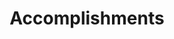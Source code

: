 ---
# An instance of the Accomplishments widget.
# Documentation: https://wowchemy.com/docs/page-builder/
widget: accomplishments

# This file represents a page section.
headless: true

# Order that this section appears on the page.
weight: 50

# Note: `&shy;` is used to add a 'soft' hyphen in a long heading.
title: 'Accomplish&shy;ments'
subtitle:

# Date format
#   Refer to https://wowchemy.com/docs/customization/#date-format
date_format: Jan 2006

# Accomplishments.
#   Add/remove as many `item` blocks below as you like.
#   `title`, `organization`, and `date_start` are the required parameters.
#   Leave other parameters empty if not required.
#   Begin multi-line descriptions with YAML's `|2-` multi-line prefix.
item:
- certificate_url: https://coursera.org/share/eff6f9a65a6e96dc35d0b6776296f9e4
  date_end: ""
  date_start: ""
  description: ""
  organization: Coursera
  organization_url: https://www.coursera.org
  title: Tensorflow 2 for deep learning specialization
  url: ""
- certificate_url: https://coursera.org/share/32ab698d5015d37cc81bf83a3d69f9ea
  date_end: ""
  date_start: ""
  description: ""
  organization: Coursera
  organization_url: https://www.coursera.org
  title:  Generative Adversarial Networks (GANs) Specialization
  url: ""


design:
  columns: '2' 
---